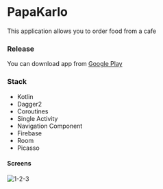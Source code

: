 # PapaKarlo
This application allows you to order food from a cafe

### Release
You can download app from [Google Play](https://play.google.com/store/apps/details?id=com.bunbeuaty.papakarlo)

### Stack
- Kotlin
- Dagger2
- Coroutines
- Single Activity
- Navigation Component
- Firebase
- Room
- Picasso

#### Screens
![1-2-3](https://user-images.githubusercontent.com/36783631/125836146-e0b6aaad-ed01-40cc-9b80-0c3e64fa02d4.jpg)
